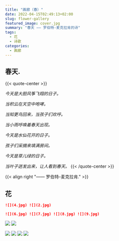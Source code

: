 ```yaml
---
title: "画廊（春）"
date: 2022-04-15T02:49:13+02:00
slug: flower-gallery
featured_image: cover.jpg
summary: "春天 —— 罗伯特-麦克拉肯的诗"
tags:
  - 花
  - 诗歌
categories:
  - 画廊
---
```


## 春天.

{{< quote-center >}}

*今天是大胆风筝飞翔的日子。*

*当积云在天空中咆哮。*

*当知更鸟回来，当孩子们欢呼。*

*当小雨呼唤着春天出现。*

*今天是水仙花开的日子。*

*孩子们采摘来填满房间。*

*今天是草儿绿的日子。*

*当叶子迸发出来，让人看到春天。*
{{< /quote-center >}}

{{< align right "—— 罗伯特-麦克拉肯." >}}

## 花

```markdown
![](4.jpg) ![](2.jpg)

![](6.jpg) ![](7.jpg) ![](8.jpg) ![](9.jpg)
```

![](4.jpg) ![](2.jpg)

![](6.jpg) ![](7.jpg) ![](8.jpg) ![](9.jpg)
